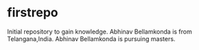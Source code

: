# firstrepo
Initial repository to gain knowledge.
Abhinav Bellamkonda is from Telangana,India.
Abhinav Bellamkonda is pursuing masters.